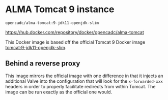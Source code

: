 # ALMA Tomcat 9 instance

`opencadc/alma-tomcat:9-jdk11-openjdk-slim`

https://hub.docker.com/repository/docker/opencadc/alma-tomcat


This Docker image is based off the official Tomcat 9 Docker image [tomcat:9-jdk11-openjdk-slim](https://hub.docker.com/_/tomcat).


## Behind a reverse proxy
This image mirrors the official image with one difference in that it injects an additional Valve into the configuration that will look for the `x-forwarded-xxx` headers in order to properly facilitate redirects from within Tomcat.  The image can be run exactly as the official one would.
